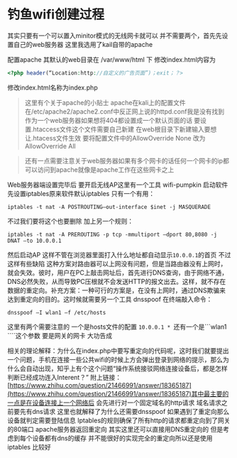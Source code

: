 # 钓鱼wifi创建过程

其实只要有一个可以置入minitor模式的无线网卡就可以 并不需要两个，首先先设置自己的web服务器 这里我选用了kail自带的apache

配置apache 其默认的web目录在 /var/www/html 下 修改index.html内容为
```php
<?php header(“Location:http://自定义的广告页面”)；exit；？>
```
修改index.html名称为index.php

>这里有个关于apache的小贴士 apache在kali上的配置文件在/etc/apache2/apache2.conf中反正网上说的httpd.conf我是没有找到 作为一个web服务器如果想将404都设置成一个默认页面的话 要设置.htaccess文件这个文件需要自己新建 在web根目录下新建输入要想让.htacess文件生效 要将配置文件中的AllowOverride None 改为AllowOverride All

>还有一点需要注意关于web服务器如果有多个网卡的话任何一个网卡的ip都可以访问到apache就像是apache工作在这些网卡之上

Web服务器端设置完毕后 要开启无线AP这里有一个工具 wifi-pumpkin 启动软件先设置iptables原来软件默认iptables 只有一个有用：
```
iptables -t nat -A POSTROUTING–out-interface $inet -j MASQUERADE
```
不过我们要将这个也要删除
加上另一个规则：
```
iptables -t nat -A PREROUTING -p tcp -mmultiport –dport 80,8080 -j DNAT –to 10.0.0.1
```
然后启动AP 这样不管在浏览器里面打入什么地址都自动显示````10.0.0.1````的首页
不过这样有些缺陷 这种方案对路由器可以上网没有问题，但是当路由器没有上网时，就会失效。彼时，用户在PC上敲击网址后，首先进行DNS查询，由于网络不通，DNS必然失败，从而导致PC压根就不会发送HTTP的报文出去。这样，就不存在数据的重定向。补充方案：一种可行的方案是，在没有上网时，通过DNS欺骗来达到重定向的目的。这时候就需要另一个工具 dnsspoof
在终端敲入命令：
```
dnsspoof –I wlan1 –f /etc/hosts
```
这里有两个需要注意的 一个是hosts文件的配置 ````10.0.0.1 * ````还有一个是```wlan1 ````这个参数 要是网关的网卡
大功告成

相关的理论解释：为什么在index.php中要写重定向的代码呢，这时我们就要提出一个问题，手机在连接一些公共wifi的时候上方会弹出登录到网络的提示，那么为什么会自动出现，知乎上有个这个问题“操作系统接驳网络连接设备后，都是怎样判断已经成功连入Interent？” 附上链接：[https://www.zhihu.com/question/21466991/answer/18365187](https://www.zhihu.com/question/21466991/answer/18365187)其中最主要的一点是在设备连接上一个网络后 会先进行对一个固定域名的http请求 域名请求之前要先有dns请求 这里也就解释了为什么还需要dnsspoof 如果遇到了重定向那么设备就判定需要登陆信息
Iptables的规则确保了所有http的请求都重定向到了网关的80端口 apache服务器返回重定向 其实这里还可以直接用DNS重定向的 但是考虑到每个设备都有dns的缓存 并不能很好的实现完全的重定向所以还是使用iptables 比较好
